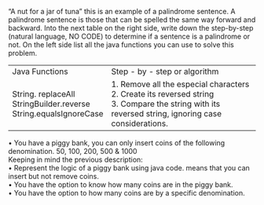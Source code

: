 “A nut for a jar of tuna” this is an example of a palindrome sentence. 
A palindrome sentence is those that can be spelled the same way forward and backward. 
Into the next table on the right side, write down the step-by-step (natural language, NO CODE) 
to determine if a sentence is a palindrome or not. On the left side list all the java functions you can use to solve this problem.
<table><tr><td>
Java Functions</td><td>	Step - by - step or algorithm</td></tr><tr><td>
String. replaceAll</br>
StringBuilder.reverse</br>
String.equalsIgnoreCase	</td><td>1.	Remove all the especial characters</br>
2.	Create its reversed string</br>
3.	Compare the string with its reversed string, ignoring case considerations.
</td></tr>
</table>
•	You have a piggy bank, you can only insert coins of the following denomination.
50, 100, 200, 500 & 1000</br>
Keeping in mind the previous description:</br>
•	Represent the logic of a piggy bank using java code. means that you can insert but not remove coins.</br>
•	You have the option to know how many coins are in the piggy bank.</br>
•	You have the option to how many coins are by a specific denomination.

